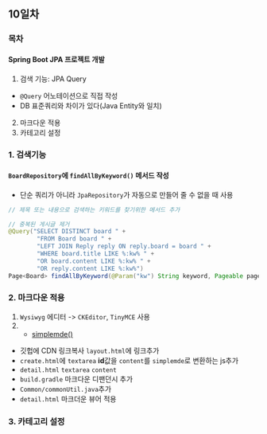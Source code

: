 ## 10일차

### 목차
#### Spring Boot JPA 프로젝트 개발 
1. 검색 기능: JPA Query
  - `@Query` 어노테이션으로 직접 작성
  - DB 표준쿼리와 차이가 있다(Java Entity와 일치)
2. 마크다운 적용
3. 카테고리 설정

### **1. 검색기능**
#### `BoardRepository`에 `findAllByKeyword()` 메서드 작성
- 단순 쿼리가 아니라 `JpaRepository`가 자동으로 만들어 줄 수 없을 때 사용
```java
// 제목 또는 내용으로 검색하는 키워드를 찾기위한 메서드 추가

// 중복된 게시글 제거
@Query("SELECT DISTINCT board " +
        "FROM Board board " +
        "LEFT JOIN Reply reply ON reply.board = board " +
        "WHERE board.title LIKE %:kw% " +
        "OR board.content LIKE %:kw% " +
        "OR reply.content LIKE %:kw%")
Page<Board> findAllByKeyword(@Param("kw") String keyword, Pageable pageable);
```


### **2. 마크다운 적용**
1. `Wysiwyg` 에디터 -> `CKEditor`, `TinyMCE` 사용
2. - [simplemde()](https://simplemde.com/)
- 깃헙에 CDN 링크복사 `layout.html`에 링크추가
- `create.html`에 `textarea` **id**값을 `content`를 `simplemde`로 변환하는 js추가
- `detail.html` `textarea` `content`
- `build.gradle` 마크다운 디팬던시 추가
- `Common/commonUtil.java`추가
- `detail.html` 마크더운 뷰어 적용


### **3. 카테고리 설정**




